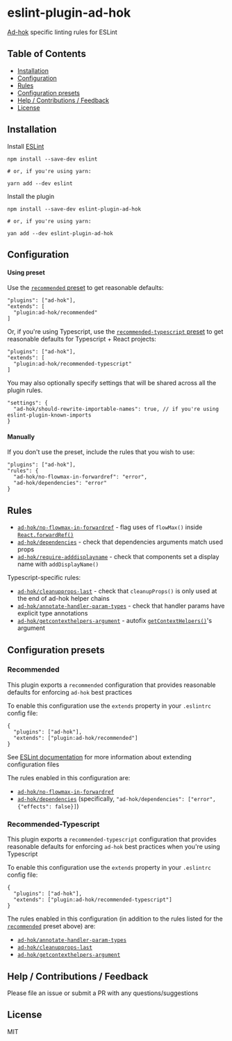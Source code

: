 # eslint-plugin-ad-hok
[Ad-hok](https://www.github.com/helixbass/ad-hok) specific linting rules for ESLint


## Table of Contents

- [Installation](#installation)
- [Configuration](#configuration)
- [Rules](#rules)
- [Configuration presets](#configuration-presets)
- [Help / Contributions / Feedback](#help--contributions--feedback)
- [License](#license)



## Installation
Install [ESLint](https://www.github.com/eslint/eslint)
```
npm install --save-dev eslint

# or, if you're using yarn:

yarn add --dev eslint
```

Install the plugin
```
npm install --save-dev eslint-plugin-ad-hok

# or, if you're using yarn:

yan add --dev eslint-plugin-ad-hok
```

## Configuration

#### Using preset

Use the [`recommended` preset](#recommended) to get reasonable defaults:
```
"plugins": ["ad-hok"],
"extends": [
  "plugin:ad-hok/recommended"
]
```

Or, if you're using Typescript, use the [`recommended-typescript` preset](#recommended-typescript) to get reasonable defaults
for Typescript + React projects:
```
"plugins": ["ad-hok"],
"extends": [
  "plugin:ad-hok/recommended-typescript"
]
```

You may also optionally specify settings that will be shared across all the plugin rules.
```
"settings": {
  "ad-hok/should-rewrite-importable-names": true, // if you're using eslint-plugin-known-imports
}
```

#### Manually

If you don't use the preset, include the rules that you wish to use:
```
"plugins": ["ad-hok"],
"rules": {
  "ad-hok/no-flowmax-in-forwardref": "error",
  "ad-hok/dependencies": "error"
}
```



## Rules


* [`ad-hok/no-flowmax-in-forwardref`](./docs/rules/no-flowmax-in-forwardref.md) - flag uses of `flowMax()` inside [`React.forwardRef()`](https://reactjs.org/docs/forwarding-refs.html)
* [`ad-hok/dependencies`](./docs/rules/dependencies.md) - check that dependencies arguments match used props
* [`ad-hok/require-adddisplayname`](./docs/rules/require-adddisplayname.md) - check that components set a display name with `addDisplayName()`

Typescript-specific rules:
* [`ad-hok/cleanupprops-last`](./docs/rules/cleanupprops-last.md) - check that `cleanupProps()` is only used at the end of ad-hok helper chains
* [`ad-hok/annotate-handler-param-types`](./docs/rules/annotate-handler-param-types.md) - check that handler params have explicit type annotations
* [`ad-hok/getcontexthelpers-argument`](./docs/rules/getcontexthelpers-argument.md) - autofix [`getContextHelpers()`](https://github.com/helixbass/ad-hok-utils#getcontexthelpers)'s argument


## Configuration presets

### Recommended

This plugin exports a `recommended` configuration that provides reasonable defaults for enforcing `ad-hok` best practices

To enable this configuration use the `extends` property in your `.eslintrc` config file:
```
{
  "plugins": ["ad-hok"],
  "extends": ["plugin:ad-hok/recommended"]
}
```
See [ESLint documentation](http://eslint.org/docs/user-guide/configuring#extending-configuration-files) for more information about extending configuration files

The rules enabled in this configuration are:

* [`ad-hok/no-flowmax-in-forwardref`](./docs/rules/no-flowmax-in-forwardref.md)
* [`ad-hok/dependencies`](./docs/rules/dependencies.md) (specifically, `"ad-hok/dependencies": ["error", {"effects": false}]`)


### Recommended-Typescript

This plugin exports a `recommended-typescript` configuration that provides reasonable defaults for enforcing `ad-hok` best practices when
you're using Typescript

To enable this configuration use the `extends` property in your `.eslintrc` config file:
```
{
  "plugins": ["ad-hok"],
  "extends": ["plugin:ad-hok/recommended-typescript"]
}
```

The rules enabled in this configuration (in addition to the rules listed for the [`recommended`](#recommnded) preset above) are:

* [`ad-hok/annotate-handler-param-types`](./docs/rules/annotate-handler-param-types.md)
* [`ad-hok/cleanupprops-last`](./docs/rules/cleanupprops-last.md)
* [`ad-hok/getcontexthelpers-argument`](./docs/rules/getcontexthelpers-argument.md)



## Help / Contributions / Feedback

Please file an issue or submit a PR with any questions/suggestions



## License

MIT



